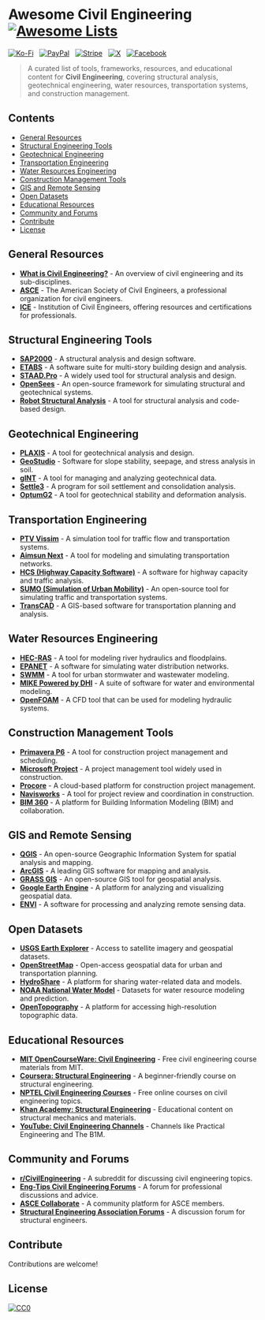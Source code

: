 # Awesome Civil Engineering [![Awesome Lists](https://srv-cdn.himpfen.io/badges/awesome-lists/awesomelists-flat.svg)](https://github.com/awesomelistsio/awesome)

[![Ko-Fi](https://srv-cdn.himpfen.io/badges/kofi/kofi-flat.svg)](https://ko-fi.com/awesomelists) &nbsp; [![PayPal](https://srv-cdn.himpfen.io/badges/paypal/paypal-flat.svg)](https://www.paypal.com/donate/?hosted_button_id=3LLKRXJU44EJJ) &nbsp; [![Stripe](https://srv-cdn.himpfen.io/badges/stripe/stripe-flat.svg)](https://tinyurl.com/e8ymxdw3) &nbsp; [![X](https://srv-cdn.himpfen.io/badges/twitter/twitter-flat.svg)](https://x.com/ListsAwesome) &nbsp; [![Facebook](https://srv-cdn.himpfen.io/badges/facebook-pages/facebook-pages-flat.svg)](https://www.facebook.com/awesomelists)

> A curated list of tools, frameworks, resources, and educational content for **Civil Engineering**, covering structural analysis, geotechnical engineering, water resources, transportation systems, and construction management.

## Contents

- [General Resources](#general-resources)
- [Structural Engineering Tools](#structural-engineering-tools)
- [Geotechnical Engineering](#geotechnical-engineering)
- [Transportation Engineering](#transportation-engineering)
- [Water Resources Engineering](#water-resources-engineering)
- [Construction Management Tools](#construction-management-tools)
- [GIS and Remote Sensing](#gis-and-remote-sensing)
- [Open Datasets](#open-datasets)
- [Educational Resources](#educational-resources)
- [Community and Forums](#community-and-forums)
- [Contribute](#contribute)
- [License](#license)

## General Resources

- **[What is Civil Engineering?](https://en.wikipedia.org/wiki/Civil_engineering)** - An overview of civil engineering and its sub-disciplines.
- **[ASCE](https://www.asce.org/)** - The American Society of Civil Engineers, a professional organization for civil engineers.
- **[ICE](https://www.ice.org.uk/)** - Institution of Civil Engineers, offering resources and certifications for professionals.

## Structural Engineering Tools

- **[SAP2000](https://www.csiamerica.com/products/sap2000)** - A structural analysis and design software.
- **[ETABS](https://www.csiamerica.com/products/etabs)** - A software suite for multi-story building design and analysis.
- **[STAAD.Pro](https://www.bentley.com/en/products/brands/staad)** - A widely used tool for structural analysis and design.
- **[OpenSees](https://opensees.berkeley.edu/)** - An open-source framework for simulating structural and geotechnical systems.
- **[Robot Structural Analysis](https://www.autodesk.com/products/robot-structural-analysis/)** - A tool for structural analysis and code-based design.

## Geotechnical Engineering

- **[PLAXIS](https://www.bentley.com/en/products/brands/plaxis)** - A tool for geotechnical analysis and design.
- **[GeoStudio](https://www.geoslope.com/products)** - Software for slope stability, seepage, and stress analysis in soil.
- **[gINT](https://www.bentley.com/en/products/brands/gint)** - A tool for managing and analyzing geotechnical data.
- **[Settle3](https://www.rocscience.com/software/settle3)** - A program for soil settlement and consolidation analysis.
- **[OptumG2](https://optumce.com/)** - A tool for geotechnical stability and deformation analysis.

## Transportation Engineering

- **[PTV Vissim](https://www.ptvgroup.com/en/solutions/products/ptv-vissim/)** - A simulation tool for traffic flow and transportation systems.
- **[Aimsun Next](https://www.aimsun.com/aimsun-next/)** - A tool for modeling and simulating transportation networks.
- **[HCS (Highway Capacity Software)](https://mctrans.ce.ufl.edu/hcs/)** - A software for highway capacity and traffic analysis.
- **[SUMO (Simulation of Urban Mobility)](https://www.eclipse.org/sumo/)** - An open-source tool for simulating traffic and transportation systems.
- **[TransCAD](https://www.caliper.com/tcovu.htm)** - A GIS-based software for transportation planning and analysis.

## Water Resources Engineering

- **[HEC-RAS](https://www.hec.usace.army.mil/software/hec-ras/)** - A tool for modeling river hydraulics and floodplains.
- **[EPANET](https://www.epa.gov/water-research/epanet)** - A software for simulating water distribution networks.
- **[SWMM](https://www.epa.gov/water-research/storm-water-management-model-swmm)** - A tool for urban stormwater and wastewater modeling.
- **[MIKE Powered by DHI](https://www.mikepoweredbydhi.com/)** - A suite of software for water and environmental modeling.
- **[OpenFOAM](https://www.openfoam.com/)** - A CFD tool that can be used for modeling hydraulic systems.

## Construction Management Tools

- **[Primavera P6](https://www.oracle.com/primavera/)** - A tool for construction project management and scheduling.
- **[Microsoft Project](https://www.microsoft.com/en-us/microsoft-365/project/project-management-software)** - A project management tool widely used in construction.
- **[Procore](https://www.procore.com/)** - A cloud-based platform for construction project management.
- **[Navisworks](https://www.autodesk.com/products/navisworks/overview)** - A tool for project review and coordination in construction.
- **[BIM 360](https://www.autodesk.com/bim-360/)** - A platform for Building Information Modeling (BIM) and collaboration.

## GIS and Remote Sensing

- **[QGIS](https://qgis.org/)** - An open-source Geographic Information System for spatial analysis and mapping.
- **[ArcGIS](https://www.esri.com/en-us/arcgis/products/index)** - A leading GIS software for mapping and analysis.
- **[GRASS GIS](https://grass.osgeo.org/)** - An open-source GIS tool for geospatial analysis.
- **[Google Earth Engine](https://earthengine.google.com/)** - A platform for analyzing and visualizing geospatial data.
- **[ENVI](https://www.l3harrisgeospatial.com/Software-Technology/ENVI)** - A software for processing and analyzing remote sensing data.

## Open Datasets

- **[USGS Earth Explorer](https://earthexplorer.usgs.gov/)** - Access to satellite imagery and geospatial datasets.
- **[OpenStreetMap](https://www.openstreetmap.org/)** - Open-access geospatial data for urban and transportation planning.
- **[HydroShare](https://www.hydroshare.org/)** - A platform for sharing water-related data and models.
- **[NOAA National Water Model](https://water.noaa.gov/about/nwm)** - Datasets for water resource modeling and prediction.
- **[OpenTopography](https://opentopography.org/)** - A platform for accessing high-resolution topographic data.

## Educational Resources

- **[MIT OpenCourseWare: Civil Engineering](https://ocw.mit.edu/courses/civil-and-environmental-engineering/)** - Free civil engineering course materials from MIT.
- **[Coursera: Structural Engineering](https://www.coursera.org/learn/structural-engineering)** - A beginner-friendly course on structural engineering.
- **[NPTEL Civil Engineering Courses](https://nptel.ac.in/course.html)** - Free online courses on civil engineering topics.
- **[Khan Academy: Structural Engineering](https://www.khanacademy.org/)** - Educational content on structural mechanics and materials.
- **[YouTube: Civil Engineering Channels](https://www.youtube.com/)** - Channels like Practical Engineering and The B1M.

## Community and Forums

- **[r/CivilEngineering](https://www.reddit.com/r/CivilEngineering/)** - A subreddit for discussing civil engineering topics.
- **[Eng-Tips Civil Engineering Forums](https://www.eng-tips.com/)** - A forum for professional discussions and advice.
- **[ASCE Collaborate](https://collaborate.asce.org/home)** - A community platform for ASCE members.
- **[Structural Engineering Association Forums](https://www.seaint.org/)** - A discussion forum for structural engineers.

## Contribute

Contributions are welcome!

## License

[![CC0](https://mirrors.creativecommons.org/presskit/buttons/88x31/svg/by-sa.svg)](http://creativecommons.org/licenses/by-sa/4.0/)
